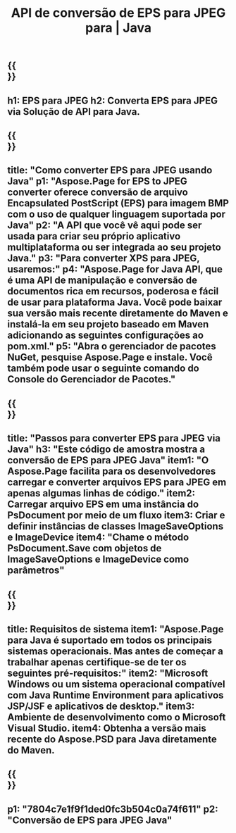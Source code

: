 ﻿---
translation: true
template: /_templates/_conversion-child-java.md
title: API de conversão de EPS para JPEG para | Java
url: /java/conversion/eps-to-jpeg/
description: Exemplo de código de conversão Java para formato EPS para arquivo JPEG. Use este código de exemplo para converter EPS para JPEG em qualquer aplicativo baseado em Java Web ou Desktop.
informat: EPS
outformat: JPEG
otherformats: XPS PS
---

{{<section banner>}}
---
h1: EPS para JPEG
h2: Converta EPS para JPEG via Solução de API para Java.
---

{{<section overview>}}
---
title: "Como converter EPS para JPEG usando Java"
p1: "Aspose.Page for EPS to JPEG converter oferece conversão de arquivo Encapsulated PostScript (EPS) para imagem BMP com o uso de qualquer linguagem suportada por Java"
p2: "A API que você vê aqui pode ser usada para criar seu próprio aplicativo multiplataforma ou ser integrada ao seu projeto Java."
p3: "Para converter XPS para JPEG, usaremos:"
p4: "Aspose.Page for Java API, que é uma API de manipulação e conversão de documentos rica em recursos, poderosa e fácil de usar para plataforma Java. Você pode baixar sua versão mais recente diretamente do Maven e instalá-la em seu projeto baseado em Maven adicionando as seguintes configurações ao pom.xml."
p5: "Abra o gerenciador de pacotes NuGet, pesquise Aspose.Page e instale. Você também pode usar o seguinte comando do Console do Gerenciador de Pacotes."
---

{{<section feature1>}}
---
title: "Passos para converter EPS para JPEG via Java"
h3: "Este código de amostra mostra a conversão de EPS para JPEG Java"
item1: "O Aspose.Page facilita para os desenvolvedores carregar e converter arquivos EPS para JPEG em apenas algumas linhas de código."
item2: Carregar arquivo EPS em uma instância do PsDocument por meio de um fluxo
item3: Criar e definir instâncias de classes ImageSaveOptions e ImageDevice
item4: "Chame o método PsDocument.Save com objetos de ImageSaveOptions e ImageDevice como parâmetros"
---

{{<section feature2>}}
---
title: Requisitos de sistema
item1: "Aspose.Page para Java é suportado em todos os principais sistemas operacionais. Mas antes de começar a trabalhar apenas certifique-se de ter os seguintes pré-requisitos:"
item2: "Microsoft Windows ou um sistema operacional compatível com Java Runtime Environment para aplicativos JSP/JSF e aplicativos de desktop."
item3: Ambiente de desenvolvimento como o Microsoft Visual Studio.
item4: Obtenha a versão mais recente do Aspose.PSD para Java diretamente do Maven.
---

{{<section gist>}}
---
p1: "7804c7e1f9f1ded0fc3b504c0a74f611"
p2: "Conversão de EPS para JPEG Java"
---


